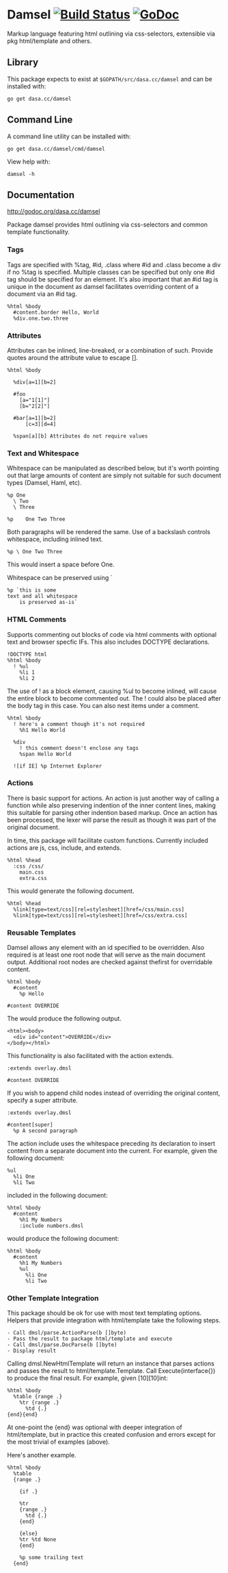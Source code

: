 # Damsel [![Build Status](https://drone.io/github.com/dskinner/damsel/status.png)](https://drone.io/github.com/dskinner/damsel/latest) [![GoDoc](https://godoc.org/dasa.cc/damsel?status.svg)](https://godoc.org/dasa.cc/damsel)

Markup language featuring html outlining via css-selectors, extensible via pkg html/template and others.

## Library

This package expects to exist at `$GOPATH/src/dasa.cc/damsel` and can be installed with:

```
go get dasa.cc/damsel
```

## Command Line

A command line utility can be installed with:

```
go get dasa.cc/damsel/cmd/damsel
```

View help with:

```
damsel -h
```

## Documentation

http://godoc.org/dasa.cc/damsel

Package damsel provides html outlining via css-selectors and common template functionality.

### Tags

Tags are specified with %tag, #id, .class where #id and .class become a div
if no %tag is specified. Multiple classes can be specified but only one #id
tag should be specified for an element. It's also important that an #id tag
is unique in the document as damsel facilitates overriding content of a
document via an #id tag.

	%html %body
	  #content.border Hello, World
	  %div.one.two.three

### Attributes

Attributes can be inlined, line-breaked, or a combination of such. Provide
quotes around the attribute value to escape [].

	%html %body

	  %div[a=1][b=2]

	  #foo
	    [a="1[1]"]
	    [b="2[2]"]

	  #bar[a=1][b=2]
	      [c=3][d=4]

	  %span[a][b] Attributes do not require values

### Text and Whitespace

Whitespace can be manipulated as described below, but it's worth pointing out that
large amounts of content are simply not suitable for such document types (Damsel, Haml, etc).

	%p One
	  \ Two
	  \ Three

	%p    One Two Three

Both paragraphs will be rendered the same. Use of a backslash controls
whitespace, including inlined text.

	%p \ One Two Three

This would insert a space before One.

Whitespace can be preserved using `

	%p `this is some
	text and all whitespace
	    is preserved as-is`

### HTML Comments

Supports commenting out blocks of code via html comments with optional
text and browser specfic IFs. This also includes DOCTYPE declarations.

	!DOCTYPE html
	%html %body
	  ! %ul
	    %li 1
	    %li 2

The use of ! as a block element, causing %ul to become inlined, will cause the
entire block to become commented out. The ! could also be placed after the
body tag in this case. You can also nest items under a comment.

	%html %body
	  ! here's a comment though it's not required
	    %h1 Hello World

	  %div
	    ! this comment doesn't enclose any tags
	    %span Hello World

	  ![if IE] %p Internet Explorer

### Actions

There is basic support for actions. An action is just another way of calling a function
while also preserving indention of the inner content lines, making this suitable for
parsing other indention based markup. Once an action has been processed, the lexer will parse
the result as though it was part of the original document.

In time, this package will facilitate custom functions. Currently
included actions are js, css, include, and extends.

	%html %head
	  :css /css/
	    main.css
	    extra.css

This would generate the following document.

	%html %head
	  %link[type=text/css][rel=stylesheet][href=/css/main.css]
	  %link[type=text/css][rel=stylesheet][href=/css/extra.css]

### Reusable Templates

Damsel allows any element with an id specified to be overridden. Also required
is at least one root node that will serve as the main document output.
Additional root nodes are checked against thefirst for overridable content.

	%html %body
	  #content
	    %p Hello

	#content OVERRIDE

The would produce the following output.

	<html><body>
	  <div id="content">OVERRIDE</div>
	</body></html>

This functionality is also facilitated with the action extends.

	:extends overlay.dmsl

	#content OVERRIDE

If you wish to append child nodes instead of overriding the original content, specify a super attribute.

	:extends overlay.dmsl

	#content[super]
	  %p A second paragraph

The action include uses the whitespace preceding its declaration to insert
content from a separate document into the current. For example, given the
following document:

	%ul
	  %li One
	  %li Two

included in the following document:

	%html %body
	  #content
	    %h1 My Numbers
	    :include numbers.dmsl

would produce the following document:

	%html %body
	  #content
	    %h1 My Numbers
	    %ul
	      %li One
	      %li Two

### Other Template Integration

This package should be ok for use with most text templating options. Helpers
that provide integration with html/template take the following steps.

	- Call dmsl/parse.ActionParse(b []byte)
	- Pass the result to package html/template and execute
	- Call dmsl/parse.DocParse(b []byte)
	- Display result

Calling dmsl.NewHtmlTemplate will return an instance that parses actions and passes the result
to html/template.Template. Call Execute(interface{}) to produce the final result. For example, given [10][10]int:

	%html %body
	  %table {range .}
	    %tr {range .}
	      %td {.}
	{end}{end}

At one-point the {end} was optional with deeper integration of html/template, but in practice this created
confusion and errors except for the most trivial of examples (above).

Here's another example.

	%html %body
	  %table
	  {range .}

	    {if .}

	    %tr
	    {range .}
	      %td {.}
	    {end}

	    {else}
	    %tr %td None
	    {end}

	    %p some trailing text
	  {end}

